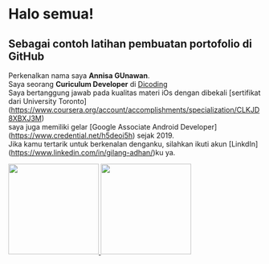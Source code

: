 # Halo semua!
Sebagai contoh latihan pembuatan portofolio di GitHub
----

Perkenalkan nama saya **Annisa GUnawan**.  
Saya seorang **Curiculum Developer** di [Dicoding](https://www.dicoding.com/)  
Saya bertanggung jawab pada kualitas materi iOs dengan dibekali [sertifikat dari University Toronto]
(https://www.coursera.org/account/accomplishments/specialization/CLKJD8XBXJ3M)  
saya juga memiliki gelar [Google Associate Android Developer]
(https://www.credential.net/h5deoi5h) sejak 2019.  
Jika kamu tertarik untuk berkenalan denganku, silahkan ikuti akun [LinkdIn]
(https://www.linkedin.com/in/gilang-adhan/)ku ya.

<p align="left">
<a href="https://github.com/aggunn111">
  <img height="180em" src="https://github-readme-stats-eight-theta.vercel.app/api?username=aggunn111&show_icons=true&theme=algolia&include_all_commits=true&count_private=true"/>
  <img height="180em" src="https://github-readme-stats-eight-theta.vercel.app/api/top-langs/?username=aggunn111&layout=compact&langs_count=8&theme=algolia"/>
</a>
</p>

